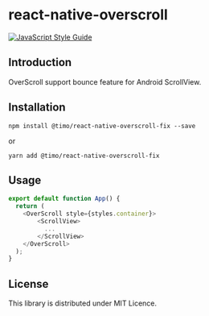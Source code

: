 # react-native-overscroll

[![JavaScript Style Guide](https://cdn.rawgit.com/feross/standard/master/badge.svg)](https://github.com/feross/standard)

## Introduction
OverScroll support bounce feature for Android ScrollView.

## Installation
```
npm install @timo/react-native-overscroll-fix --save
```
or
```
yarn add @timo/react-native-overscroll-fix
```

## Usage
``` js
export default function App() {
  return (
    <OverScroll style={styles.container}>
        <ScrollView>
          ...
        </ScrollView>
    </OverScroll>
  );
}
```

## License
This library is distributed under MIT Licence.
